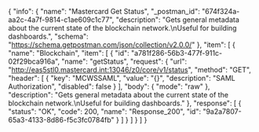 {
  "info": {
    "name": "Mastercard Get Status",
    "_postman_id": "674f324a-aa2c-4a7f-9814-c1ae609c1c77",
    "description": "Gets general metadata about the current state of the blockchain network.\nUseful for building dashboards.",
    "schema": "https://schema.getpostman.com/json/collection/v2.0.0/"
  },
  "item": [
    {
      "name": "Blockchain",
      "item": [
        {
          "id": "a781f286-56b3-477f-911c-02f29bca916a",
          "name": "getStatus",
          "request": {
            "url": "http://eas5stl0.mastercard.int:13046/z0/core/v1/status",
            "method": "GET",
            "header": [
              {
                "key": "MCWSSAML",
                "value": "{}",
                "description": "SAML Authorization",
                "disabled": false
              }
            ],
            "body": {
              "mode": "raw"
            },
            "description": "Gets general metadata about the current state of the blockchain network.\nUseful for building dashboards."
          },
          "response": [
            {
              "status": "OK",
              "code": 200,
              "name": "Response_200",
              "id": "9a2a7807-65a3-4133-8d86-f5c3fc0784fb"
            }
          ]
        }
      ]
    }
  ]
}